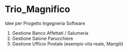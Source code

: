 # Trio_Magnifico
Idee per Progetto Ingegneria Software

1. Gestione Banco Affettati / Salumeria
2. Gestione Salone Parucchiere
3. Gestione Ufficio Postale (esempio vita reale, Mangili)


